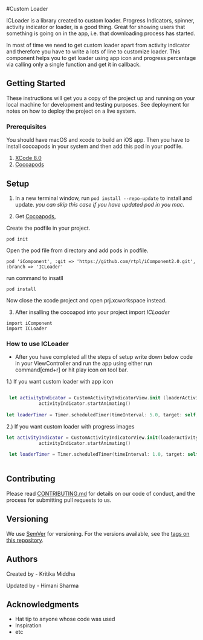 #Custom Loader

ICLoader is a library created to custom loader. Progress Indicators, spinner, activity indicator or loader, is a good thing. Great for showing users that something is going on in the app, i.e. that downloading process has started.

In most of time we need to get custom loader apart from activity indicator and therefore you have to write a lots of line to customize loader. This component helps you to get loader using app icon and progress percentage via calling only a single function and get it in callback.

## Getting Started

These instructions will get you a copy of the project up and running on your local machine for development and testing purposes. See deployment for notes on how to deploy the project on a live system.

### Prerequisites

You should have macOS and xcode to build an iOS app. Then you have to install cocoapods in your system and then add this pod in your podfile.
1. [XCode 8.0](https://itunes.apple.com/us/app/xcode/id497799835?mt=12)
2. [Cocoapods](https://guides.cocoapods.org/using/getting-started.html)

## Setup

1. In a new terminal window, run `pod install --repo-update` to install and update.
*you can skip this case if you have updated pod in you mac.*

2. Get [Cocoapods](https://cocoapods.org/), 

Create the podfile in your project.
```
pod init
```

Open the pod file from directory and add pods in podfile.
```
pod 'iComponent', :git => 'https://github.com/rtpl/iComponent2.0.git', :branch => 'ICLoader'
```

run command to insatll 
```
pod install
```
Now close the xcode project and open prj.xcworkspace instead.


3. After insalling the cocoapod into your project import *ICLoader*
```
import iComponent
import ICLoader
```

### How to use ICLoader
- After you have completed all the steps of setup write down below code in your ViewController and run the app using either run command[cmd+r] or hit play icon on tool bar.

1.) If you want custom loader with app icon
``` Swift

 let activityIndicator = CustomActivityIndicatorView.init (loaderActivityType: .KMLoaderWithAppIcon, loaderActivityPresentType: .KMPresentOnView, target: self, appImage: #imageLiteral(resourceName: "appicon"), loadingImage: #imageLiteral(resourceName: "loader"), loadingText: "Loading...", textColor: UIColor.green, textFont: UIFont.systemFont(ofSize: 13), strokeColor: UIColor.purple, strokeWidth: 5.0, percent: 0.0)
            activityIndicator.startAnimating()
            
let loaderTimer = Timer.scheduledTimer(timeInterval: 5.0, target: self, selector: #selector(stopLoader), userInfo: nil, repeats: true)

```


2.) If you want custom loader with progress images
``` Swift
let activityIndicator = CustomActivityIndicatorView.init(loaderActivityType: .KMLoaderWithProgress, loaderActivityPresentType: .KMPresentOnWindow, target: self, appImage: #imageLiteral(resourceName: "appicon"), loadingImage: #imageLiteral(resourceName: "loader"), loadingText: "Loading... \(loadedFileCount) / \(noOfFiles)", textColor: UIColor.red, textFont: UIFont.systemFont(ofSize: 13), strokeColor: UIColor.purple, strokeWidth: 5.0, percent: 0.0)
            activityIndicator.startAnimating()
            
 let loaderTimer = Timer.scheduledTimer(timeInterval: 1.0, target: self, selector: #selector(self.increamentSpin), userInfo: nil, repeats: true)
            
```

## Contributing

Please read [CONTRIBUTING.md](https://gist.github.com/PurpleBooth/b24679402957c63ec426) for details on our code of conduct, and the process for submitting pull requests to us.

## Versioning

We use [SemVer](http://semver.org/) for versioning. For the versions available, see the [tags on this repository](https://github.com/your/project/tags). 

## Authors

Created by - Kritika Middha

Updated by - Himani Sharma

## Acknowledgments

* Hat tip to anyone whose code was used
* Inspiration
* etc
